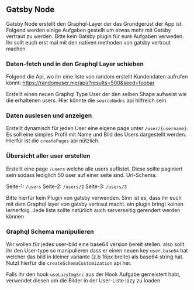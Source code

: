 ## Gatsby Node

Gatsby Node erstellt den Graphql-Layer der das Grundgerüst der App ist. Folgend werden einige Aufgaben gestellt um etwas mehr mit Gatsby vertraut zu werden. Bitte kein Gatsby plugin für eure Aufgaben verweden. Ihr sollt euch erst mal mit den nativen methoden von gatsby vertraut machen

### Daten-fetch und in den Graphql Layer schieben

Folgend die Api, wo ihr eine liste von random erstellt Kundendaten aufrufen könnt:
https://randomuser.me/api/?results=500&seed=foobar

Erstellt einen neuen Graphql Type User der den selben Shape aufweist wie die erhaltenen users. Hier könnte die `sourceNodes` api hilfreich sein

### Daten auslesen und anzeigen

Erstellt dynamisch für jeden User eine eigene page unter `/user/{username}`. Es soll eine simples Profil mit Name und Bild des Users dargestellt werden. Hierfür ist die `createPages` api nützlich.

### Übersicht aller user erstellen

Erstellt eine page `/users` welche alle users auflistet. Diese sollte paginiert sein sodass lediglich 50 user auf einer seite sind. Url-Schema:

Seite-1: `/users`
Seite-2: `/users/2`
Seite-3: `/users/3`

Bitte hierfür kein Plugin von gatsby verwenden. Sinn ist es, dass ihr euch mit dem Graphql layer von gatsby vertraut macht. ein plugin bringt keinen lernerfolg.
Jede liste sollte natürlich auch serverseitig gerendert werden können

### Graphql Schema manipulieren

Wir wollen für jedes user-bild eine base64 version bereit stellen. also sollt ihr den User-type so manipulieren dass er einen neuen key `user.base64` hat welcher das bild in kleiner variante (z.b 16px breite) als base64 string hat. Nutzt hierfür die `createSchemaCustomization` api her.

Falls ihr den hook `useLazyImgSrc` aus der Hook Aufgabe gemeistert habt, verwendet diesen um die Bilder in der User-Liste lazy zu loaden
